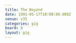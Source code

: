 ```yaml
---
title: The Beyond
date: 1991-05-17T18:00:00.000Z
venue: v35
categories: gig
board: 8
layout: gig
---
```


